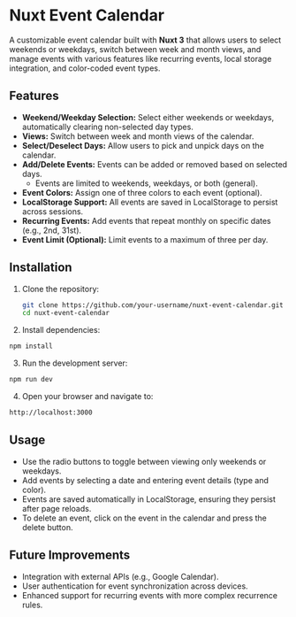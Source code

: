 # Nuxt Event Calendar

A customizable event calendar built with **Nuxt 3** that allows users to select weekends or weekdays, switch between week and month views, and manage events with various features like recurring events, local storage integration, and color-coded event types.

## Features
- **Weekend/Weekday Selection:** Select either weekends or weekdays, automatically clearing non-selected day types.
- **Views:** Switch between week and month views of the calendar.
- **Select/Deselect Days:** Allow users to pick and unpick days on the calendar.
- **Add/Delete Events:** Events can be added or removed based on selected days.
  - Events are limited to weekends, weekdays, or both (general).
- **Event Colors:** Assign one of three colors to each event (optional).
- **LocalStorage Support:** All events are saved in LocalStorage to persist across sessions.
- **Recurring Events:** Add events that repeat monthly on specific dates (e.g., 2nd, 31st).
- **Event Limit (Optional):** Limit events to a maximum of three per day.

## Installation

1. Clone the repository:
   ```bash
   git clone https://github.com/your-username/nuxt-event-calendar.git
   cd nuxt-event-calendar

2. Install dependencies:
```sh
npm install
```

3. Run the development server:
```sh
npm run dev
```

4. Open your browser and navigate to:
```sh
http://localhost:3000
```

## Usage
- Use the radio buttons to toggle between viewing only weekends or weekdays.
- Add events by selecting a date and entering event details (type and color).
- Events are saved automatically in LocalStorage, ensuring they persist after page reloads.
- To delete an event, click on the event in the calendar and press the delete button.

## Future Improvements
- Integration with external APIs (e.g., Google Calendar).
- User authentication for event synchronization across devices.
- Enhanced support for recurring events with more complex recurrence rules.
